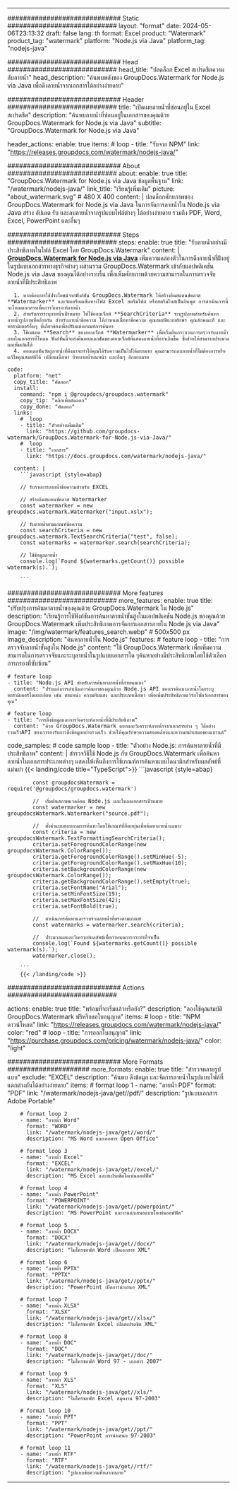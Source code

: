 
---
############################# Static ############################
layout: "format"
date:  2024-05-06T23:13:32
draft: false
lang: th
format: Excel
product: "Watermark"
product_tag: "watermark"
platform: "Node.js via Java"
platform_tag: "nodejs-java"

############################# Head ############################
head_title: "ปลดล็อก Excel สเปรดชีตความลับลายน้ำ"
head_description: "ค้นพบพลังของ GroupDocs.Watermark for Node.js via Java เพื่อดึงลายน้ำจากเอกสารได้อย่างง่ายดาย"

############################# Header ############################
title: "เปิดเผยลายน้ำที่ซ่อนอยู่ใน Excel สเปรดชีต" 
description: "ค้นพบลายน้ำที่ซ่อนอยู่ในเอกสารของคุณด้วย GroupDocs.Watermark for Node.js via Java"
subtitle: "GroupDocs.Watermark for Node.js via Java" 

header_actions:
  enable: true
  items:
    #  loop
    - title: "รับจาก NPM"
      link: "https://releases.groupdocs.com/watermark/nodejs-java/"
      
############################# About ############################
about:
    enable: true
    title: "GroupDocs.Watermark for Node.js via Java ข้อมูลพื้นฐาน"
    link: "/watermark/nodejs-java/"
    link_title: "เรียนรู้เพิ่มเติม"
    picture: "about_watermark.svg" # 480 X 400
    content: |
       ปลดล็อกศักยภาพของ GroupDocs.Watermark for Node.js via Java ในการจัดการลายน้ำใน Node.js via Java สร้าง อัปเดต รับ และลบลายน้ำจากรูปแบบไฟล์ต่างๆ ได้อย่างง่ายดาย รวมถึง PDF, Word, Excel, PowerPoint และอื่นๆ

############################# Steps ############################
steps:
    enable: true
    title: "รับลายน้ำอย่างมีประสิทธิภาพในไฟล์ Excel โดย GroupDocs.Watermark"
    content: |
      **[GroupDocs.Watermark for Node.js via Java](https://products.groupdocs.com/watermark/nodejs-java/)** เพิ่มความคล่องตัวในการดึงลายน้ำที่ฝังอยู่ในรูปแบบเอกสารทางธุรกิจต่างๆ ผสานรวม GroupDocs.Watermark เข้ากับแอปพลิเคชัน Node.js via Java ของคุณได้อย่างราบรื่น เพื่อเพิ่มศักยภาพด้วยความสามารถในการตรวจจับลายน้ำที่มีประสิทธิภาพ
      
      1. หากต้องการใช้ประโยชน์จากฟังก์ชัน GroupDocs.Watermark ให้สร้างอินสแตนซ์คลาส **Watermarker** และจัดเตรียมเส้นทางไฟล์ Excel สตรีมไฟล์ หรือสตรีมไบต์เป็นอินพุต การดำเนินการนี้จะโหลดเอกสารเพื่อการวิเคราะห์ลายน้ำ
      2. สำหรับการระบุลายน้ำเป้าหมาย ให้ใช้ออบเจ็กต์ **SearchCriteria** ระบุรูปภาพสำหรับค้นหาลายน้ำรูปภาพที่คล้ายกัน สำหรับลายน้ำข้อความ ให้กำหนดเนื้อหาข้อความ คุณสมบัติแบบอักษร คุณลักษณะสี และพารามิเตอร์อื่นๆ ที่เกี่ยวข้องเพื่อปรับแต่งเกณฑ์การค้นหา
      3. ใช้เมธอด **Search** ของออบเจ็กต์ **Watermarker** เพื่อเริ่มต้นกระบวนการตรวจจับลายน้ำภายในเอกสารที่โหลด ฟังก์ชันนี้จะส่งคืนคอลเลกชันของออบเจ็กต์ที่แสดงลายน้ำที่อาจเกิดขึ้น ซึ่งช่วยให้สามารถประมวลผลเพิ่มเติมได้
      4. คอลเลกชันวัตถุลายน้ำที่ดึงมาจะทำให้คุณได้รับความเป็นไปได้มากมาย คุณสามารถลบลายน้ำที่ไม่ต้องการหรือแก้ไขคุณสมบัติได้ เปลี่ยนเนื้อหา ย้ายลายน้ำบนหน้า และอื่นๆ อีกมากมาย
   
    code:
      platform: "net"
      copy_title: "คัดลอก"
      install:
        command: "npm i @groupdocs/groupdocs.watermark"
        copy_tip: "คลิกเพื่อคัดลอก"
        copy_done: "คัดลอก"
      links:
        #  loop
        - title: "ตัวอย่างเพิ่มเติม"
          link: "https://github.com/groupdocs-watermark/GroupDocs.Watermark-for-Node.js-via-Java/"
        #  loop
        - title: "เอกสาร"
          link: "https://docs.groupdocs.com/watermark/nodejs-java/"
          
      content: |
        ```javascript {style=abap}

        // รับรายการลายน้ำข้อความสำหรับ EXCEL

        // สร้างอินสแตนซ์คลาส Watermarker
        const watermarker = new groupdocs.watermark.Watermarker("input.xslx");
        
        // รับลายน้ำตามเกณฑ์ข้อความ
        const searchCriteria = new groupdocs.watermark.TextSearchCriteria("test", false);
        const watermarks = watermarker.search(searchCriteria);

        // ใช้ข้อมูลลายน้ำ
        console.log(`Found ${watermarks.getCount()} possible watermark(s).`);
        
        ```            

############################# More features ############################
more_features:
  enable: true
  title: "ปรับปรุงการค้นหาลายน้ำของคุณด้วย GroupDocs.Watermark ใน Node.js"
  description: "เรียนรู้การใช้ฟังก์ชันการค้นหาลายน้ำขั้นสูงในแอปพลิเคชัน Node.js ของคุณด้วย GroupDocs.Watermark เพิ่มประสิทธิภาพการจัดการเอกสารภายใน Node.js via Java"
  image: "/img/watermark/features_search.webp" # 500x500 px
  image_description: "ค้นหาลายน้ำใน Node.js"
  features:
    # feature loop
    - title: "การตรวจจับลายน้ำขั้นสูงใน Node.js"
      content: "ใช้ GroupDocs.Watermark เพื่อเพิ่มความสามารถในการตรวจจับและระบุลายน้ำในรูปแบบเอกสารใด ๆค้นหาอย่างมีประสิทธิภาพโดยใช้ตัวเลือกการกรองที่ซับซ้อน"

    # feature loop
    - title: "Node.js API สำหรับการค้นหาลายน้ำที่กำหนดเอง"
      content: "ปรับแต่งการดำเนินการค้นหาของคุณด้วย Node.js API ของเราค้นหาลายน้ำโดยระบุพารามิเตอร์โดยละเอียด เช่น ตำแหน่ง ความทึบแสง และประเภทเนื้อหา เพื่อเพิ่มประสิทธิภาพเวิร์กโฟลว์เอกสารของคุณ"

    # feature loop
    - title: "การดึงข้อมูลและการวิเคราะห์ลายน้ำที่มีประสิทธิภาพ"
      content: "ด้วย GroupDocs.Watermark แยกและวิเคราะห์ลายน้ำจากเอกสารต่าง ๆ ได้อย่างรวดเร็วAPI ของเรารองรับการดึงข้อมูลอย่างรวดเร็ว ช่วยให้คุณรักษาความสอดคล้องและความสม่ำเสมอของแบรนด์"
      
  code_samples:
    # code sample loop
    - title: "ตัวอย่าง Node.js: การค้นหาลายน้ำที่มีประสิทธิภาพ"
      content: |
        สำรวจวิธีใช้ Node.js กับ GroupDocs.Watermark เพื่อค้นหาลายน้ำในเอกสารประเภทต่างๆ แสดงให้เห็นถึงการใช้เกณฑ์การค้นหาแบบไดนามิกสำหรับผลลัพธ์ที่แม่นยำ
        {{< landing/code title="TypeScript">}}
        ```javascript {style=abap}
        
            const groupdocsWatermark = require('@groupdocs/groupdocs.watermark')

            //  เริ่มต้นสภาพแวดล้อม Node.js และโหลดเอกสารเป้าหมาย
            const watermarker = new groupdocsWatermark.Watermarker("source.pdf");

            //  ตั้งค่าแบบสอบถามการค้นหาโดยใช้เกณฑ์ที่ยืดหยุ่นเพื่อค้นหาลายน้ำเฉพาะ
            const criteria = new groupdocsWatermark.TextFormattingSearchCriteria();
            criteria.setForegroundColorRange(new groupdocsWatermark.ColorRange());
            criteria.getForegroundColorRange().setMinHue(-5);
            criteria.getForegroundColorRange().setMaxHue(10);
            criteria.setBackgroundColorRange(new groupdocsWatermark.ColorRange());
            criteria.getBackgroundColorRange().setEmpty(true);
            criteria.setFontName("Arial");
            criteria.setMinFontSize(19);
            criteria.setMaxFontSize(42);
            criteria.setFontBold(true);
  
            //  ดำเนินการค้นหาและรวบรวมลายน้ำที่ตรงตามเกณฑ์
            const watermarks = watermarker.search(criteria);

            //  ประมวลผลและวิเคราะห์ผลลัพธ์เพื่อกำหนดการกระทำที่จำเป็น
            console.log(`Found ${watermarks.getCount()} possible watermark(s).`);
            watermarker.close();

        ```
        {{< /landing/code >}}


############################# Actions ############################

actions:
  enable: true
  title: "พร้อมที่จะเริ่มแล้วหรือยัง?"
  description: "ลองใช้คุณสมบัติ GroupDocs.Watermark ฟรีหรือขอใบอนุญาต"
  items:
    #  loop
    - title: "NPM ดาวน์โหลด"
      link: "https://releases.groupdocs.com/watermark/nodejs-java/"
      color: "red"
        #  loop
    - title: "การออกใบอนุญาต"
      link: "https://purchase.groupdocs.com/pricing/watermark/nodejs-java/"
      color: "light"


############################# More Formats #####################
more_formats:
    enable: true
    title: "สำรวจหลายรูปแบบ"
    exclude: "EXCEL"
    description: "ค้นพบ ดึงข้อมูล และจัดการลายน้ำในรูปแบบไฟล์ที่แตกต่างกันได้อย่างง่ายดาย"
    items: 
        # format loop 1
        - name: "ลายน้ำ PDF"
          format: "PDF"
          link: "/watermark/nodejs-java/get//pdf/"
          description: "รูปแบบเอกสาร Adobe Portable"

        # format loop 2
        - name: "ลายน้ำ Word"
          format: "WORD"
          link: "/watermark/nodejs-java/get//word/"
          description: "MS Word และเอกสาร Open Office"
          
        # format loop 3
        - name: "ลายน้ำ Excel"
          format: "EXCEL"
          link: "/watermark/nodejs-java/get//excel/"
          description: "MS Excel และสเปรดชีตโอเพ่นออฟฟิศ"

        # format loop 4
        - name: "ลายน้ำ PowerPoint"
          format: "POWERPOINT"
          link: "/watermark/nodejs-java/get//powerpoint/"
          description: "MS PowerPoint และงานนำเสนอแบบโอเพ่นออฟฟิศ"

        # format loop 5
        - name: "ลายน้ำ DOCX"
          format: "DOCX"
          link: "/watermark/nodejs-java/get//docx/"
          description: "ไมโครซอฟท์ Word เปิดเอกสาร XML"
          
        # format loop 6
        - name: "ลายน้ำ PPTX"
          format: "PPTX"
          link: "/watermark/nodejs-java/get//pptx/"
          description: "PowerPoint เปิดการนำเสนอ XML"
          
        # format loop 7
        - name: "ลายน้ำ XLSX"
          format: "XLSX"
          link: "/watermark/nodejs-java/get//xlsx/"
          description: "ไมโครซอฟท์ Excel เปิดสเปรดชีต XML"

        # format loop 8
        - name: "ลายน้ำ DOC"
          format: "DOC"
          link: "/watermark/nodejs-java/get//doc/"
          description: "ไมโครซอฟท์ Word 97 - เอกสาร 2007"

        # format loop 9
        - name: "ลายน้ำ XLS"
          format: "XLS"
          link: "/watermark/nodejs-java/get//xls/"
          description: "ไมโครซอฟท์ Excel สมุดงาน 97-2003"

        # format loop 10
        - name: "ลายน้ำ PPT"
          format: "PPT"
          link: "/watermark/nodejs-java/get//ppt/"
          description: "PowerPoint การนำเสนอ 97-2003"

        # format loop 11
        - name: "ลายน้ำ RTF"
          format: "RTF"
          link: "/watermark/nodejs-java/get//rtf/"
          description: "รูปแบบข้อความที่หลากหลาย"

---